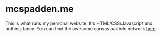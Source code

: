 # mcspadden.me

This is what runs my personal website. It's HTML/CSS/Javascript and nothing fancy. You can find the awesome canvas particle network [here](https://github.com/JulianLaval/canvas-particle-network). 
